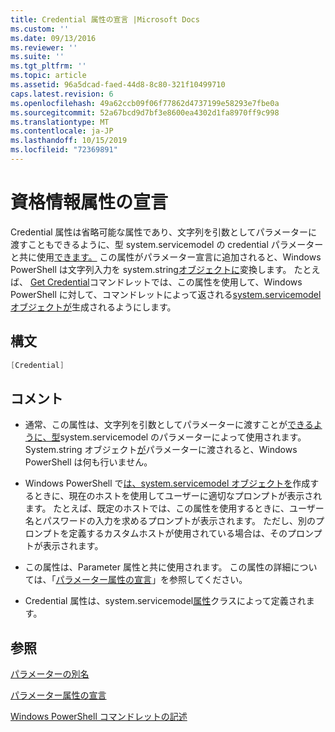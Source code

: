 ```yaml
---
title: Credential 属性の宣言 |Microsoft Docs
ms.custom: ''
ms.date: 09/13/2016
ms.reviewer: ''
ms.suite: ''
ms.tgt_pltfrm: ''
ms.topic: article
ms.assetid: 96a5dcad-faed-44d8-8c80-321f10499710
caps.latest.revision: 6
ms.openlocfilehash: 49a62ccb09f06f77862d4737199e58293e7fbe0a
ms.sourcegitcommit: 52a67bcd9d7bf3e8600ea4302d1fa8970ff9c998
ms.translationtype: MT
ms.contentlocale: ja-JP
ms.lasthandoff: 10/15/2019
ms.locfileid: "72369891"
---
```

# <a name="credential-attribute-declaration"></a>資格情報属性の宣言

Credential 属性は省略可能な属性であり、文字列を引数としてパラメーターに渡すこともできるように、型 system.servicemodel の credential パラメーターと共に使用[できます。](/dotnet/api/System.Management.Automation.PSCredential) この属性がパラメーター宣言に追加されると、Windows PowerShell は文字列入力を system.string[オブジェクトに](/dotnet/api/System.Management.Automation.PSCredential)変換します。 たとえば、 [Get Credential](/powershell/module/Microsoft.PowerShell.Security/Get-Credential)コマンドレットでは、この属性を使用して、Windows PowerShell に対して、コマンドレットによって返される[system.servicemodel オブジェクトが](/dotnet/api/System.Management.Automation.PSCredential)生成されるようにします。

## <a name="syntax"></a>構文

```csharp
[Credential]
```

## <a name="remarks"></a>コメント

- 通常、この属性は、文字列を引数としてパラメーターに渡すことが[できるように、型](/dotnet/api/System.Management.Automation.PSCredential)system.servicemodel のパラメーターによって使用されます。 System.string オブジェクト[が](/dotnet/api/System.Management.Automation.PSCredential)パラメーターに渡されると、Windows PowerShell は何も行いません。

- Windows PowerShell で[は、system.servicemodel オブジェクトを](/dotnet/api/System.Management.Automation.PSCredential)作成するときに、現在のホストを使用してユーザーに適切なプロンプトが表示されます。 たとえば、既定のホストでは、この属性を使用するときに、ユーザー名とパスワードの入力を求めるプロンプトが表示されます。 ただし、別のプロンプトを定義するカスタムホストが使用されている場合は、そのプロンプトが表示されます。

- この属性は、Parameter 属性と共に使用されます。 この属性の詳細については、「[パラメーター属性の宣言](./parameter-attribute-declaration.md)」を参照してください。

- Credential 属性は、system.servicemodel[属性](/dotnet/api/System.Management.Automation.CredentialAttribute)クラスによって定義されます。

## <a name="see-also"></a>参照

[パラメーターの別名](./parameter-aliases.md)

[パラメーター属性の宣言](./parameter-attribute-declaration.md)

[Windows PowerShell コマンドレットの記述](./writing-a-windows-powershell-cmdlet.md)
